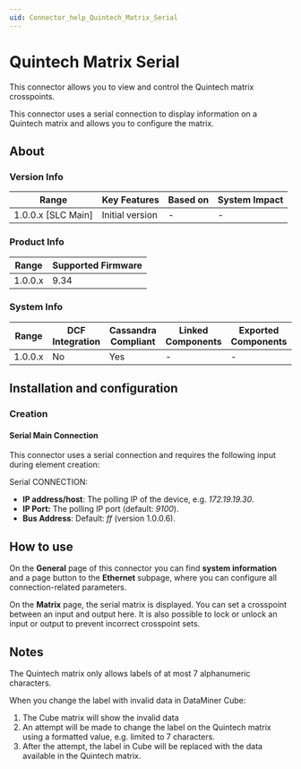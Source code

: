 ```yaml
---
uid: Connector_help_Quintech_Matrix_Serial
---
```


# Quintech Matrix Serial

This connector allows you to view and control the Quintech matrix crosspoints.

This connector uses a serial connection to display information on a Quintech matrix and allows you to configure the matrix.

## About

### Version Info

| Range                | Key Features     | Based on     | System Impact     |
|----------------------|------------------|--------------|-------------------|
| 1.0.0.x \[SLC Main\] | Initial version  | \-           | \-                |

### Product Info

| Range     | Supported Firmware     |
|-----------|------------------------|
| 1.0.0.x   | 9.34                   |

### System Info

| Range     | DCF Integration     | Cassandra Compliant     | Linked Components     | Exported Components     |
|-----------|---------------------|-------------------------|-----------------------|-------------------------|
| 1.0.0.x   | No                  | Yes                     | \-                    | \-                      |

## Installation and configuration

### Creation

#### Serial Main Connection

This connector uses a serial connection and requires the following input during element creation:

Serial CONNECTION:

- **IP address/host**: The polling IP of the device, e.g. *172.19.19.30*.
- **IP Port:** The polling IP port (default: *9100*).
- **Bus Address**: Default: *ff* (version 1.0.0.6).

## How to use

On the **General** page of this connector you can find **system information** and a page button to the **Ethernet** subpage, where you can configure all connection-related parameters.

On the **Matrix** page, the serial matrix is displayed. You can set a crosspoint between an input and output here. It is also possible to lock or unlock an input or output to prevent incorrect crosspoint sets.

## Notes

The Quintech matrix only allows labels of at most 7 alphanumeric characters.

When you change the label with invalid data in DataMiner Cube:

1. The Cube matrix will show the invalid data
2. An attempt will be made to change the label on the Quintech matrix using a formatted value, e.g. limited to 7 characters.
3. After the attempt, the label in Cube will be replaced with the data available in the Quintech matrix.
